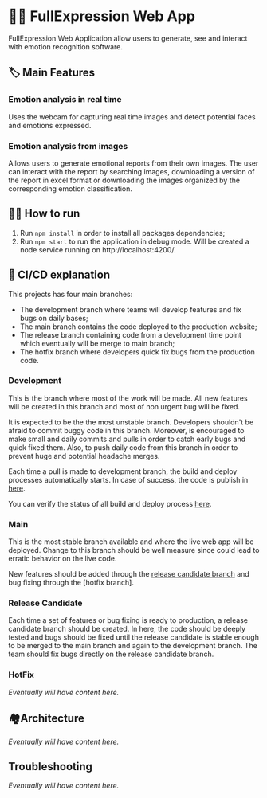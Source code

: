 # 🧑‍🦰 FullExpression Web App

FullExpression Web Application allow users to generate, see and interact with emotion recognition software.

## 🏷️ Main Features

### Emotion analysis in real time

Uses the webcam for capturing real time images and detect potential faces and emotions expressed.

### Emotion analysis from images

Allows users to generate emotional reports from their own images. The user can interact with the report by searching images, downloading a version of the report in excel format or downloading the images organized by the corresponding emotion classification.

## 🏃‍♂️ How to run

1. Run `npm install` in order to install all packages dependencies;
2. Run `npm start` to run the application in debug mode. Will be created a node service running on http://localhost:4200/.

## 🚋 CI/CD explanation

This projects has four main branches:

- The development branch where teams will develop features and fix bugs on daily bases;
- The main branch contains the code deployed to the production website;
- The release branch containing code from a development time point which eventually will be merge to main branch;
- The hotfix branch where developers quick fix bugs from the production code.

### Development

This is the branch where most of the work will be made. All new features will be created in this branch and most of non urgent bug will be fixed.

It is expected to be the the most unstable branch. Developers shouldn't be afraid to commit buggy code in this branch. Moreover, is encouraged to make small and daily commits and pulls in order to catch early bugs and quick fixed them. Also, to push daily code from this branch in order to prevent huge and potential headache merges.

Each time a pull is made to development branch, the build and deploy processes automatically starts. In case of success, the code is publish in [here](https://fl-web-app-development.web.app/).

You can verify the status of all build and deploy process [here](https://github.com/FullExpression/web-app/actions?query=workflow%3Apublish-development).

### Main

This is the most stable branch available and where the live web app will be deployed. Change to this branch should be well measure since could lead to erratic behavior on the live code.

New features should be added through the [release candidate branch](#Release-Candidate) and bug fixing through the [hotfix branch].

### Release Candidate

Each time a set of features or bug fixing is ready to production, a release candidate branch should be created. In here, the code should be deeply tested and bugs should be fixed until the release candidate is stable enough to be merged to the main branch and again to the development branch. The team should fix bugs directly on the release candidate branch.

### HotFix

*Eventually will have content here.*

## 🏘️Architecture

*Eventually will have content here.*

## Troubleshooting

*Eventually will have content here.*
